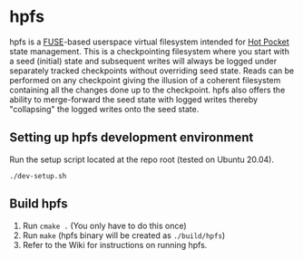 # hpfs
hpfs is a [FUSE](https://www.kernel.org/doc/html/latest/filesystems/fuse.html)-based userspace virtual filesystem intended for [Hot Pocket](https://github.com/HotPocketDev/core) state management. This is a checkpointing filesystem where you start with a seed (initial) state and subsequent writes will always be logged under separately tracked checkpoints without overriding seed state. Reads can be performed on any checkpoint giving the illusion of a coherent filesystem containing all the changes done up to the checkpoint. hpfs also offers the ability to merge-forward the seed state with logged writes thereby "collapsing" the logged writes onto the seed state.

## Setting up hpfs development environment
Run the setup script located at the repo root (tested on Ubuntu 20.04).
```
./dev-setup.sh
```

## Build hpfs
1. Run `cmake .` (You only have to do this once)
1. Run `make` (hpfs binary will be created as `./build/hpfs`)
1. Refer to the Wiki for instructions on running hpfs.
